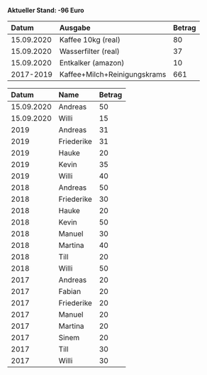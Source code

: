**Aktueller Stand: -96 Euro**


|Datum      |Ausgabe                      |Betrag |
|:----------|:----------------------------|:------|
|15.09.2020 |Kaffee 10kg (real)           |80     |
|15.09.2020 |Wasserfilter (real)          |37     |
|15.09.2020 |Entkalker (amazon)           |10     |
|2017-2019  |Kaffee+Milch+Reinigungskrams |661    |


|Datum      |Name       |Betrag |
|:----------|:----------|:------|
|15.09.2020 |Andreas    |50     |
|15.09.2020 |Willi      |15     |
|2019       |Andreas    |31     |
|2019       |Friederike |31     |
|2019       |Hauke      |20     |
|2019       |Kevin      |35     |
|2019       |Willi      |40     |
|2018       |Andreas    |50     |
|2018       |Friederike |30     |
|2018       |Hauke      |20     |
|2018       |Kevin      |50     |
|2018       |Manuel     |30     |
|2018       |Martina    |40     |
|2018       |Till       |20     |
|2018       |Willi      |50     |
|2017       |Andreas    |20     |
|2017       |Fabian     |20     |
|2017       |Friederike |20     |
|2017       |Manuel     |20     |
|2017       |Martina    |20     |
|2017       |Sinem      |20     |
|2017       |Till       |30     |
|2017       |Willi      |30     |
